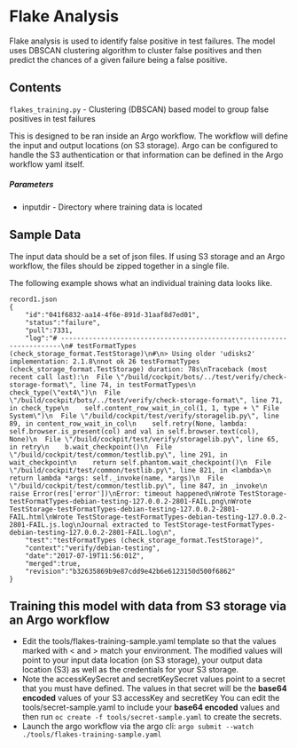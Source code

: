 # Flake Analysis

Flake analysis is used to identify false positive in test failures. The model uses DBSCAN clustering algorithm to cluster false positives and then predict the chances of a given failure being a false positive.

## Contents

`flakes_training.py` - Clustering (DBSCAN) based model to group false positives in test failures

This is designed to be ran inside an Argo workflow.  The workflow will define the input and output locations (on S3 storage).
Argo can be configured to handle the S3 authentication or that information can be defined in the Argo workflow yaml itself.

##### Parameters
* inputdir - Directory where training data is located


## Sample Data

The input data should be a set of json files.  If using S3 storage and an Argo workflow, the files should be zipped together in a single file.

The following example shows what an individual training data looks like. 

    record1.json
    {
        "id":"041f6832-aa14-4f6e-891d-31aaf8d7ed01",
        "status":"failure",
        "pull":7331,
        "log":"# ----------------------------------------------------------------------\n# testFormatTypes (check_storage_format.TestStorage)\n#\n> Using older 'udisks2' implementation: 2.1.8\nnot ok 26 testFormatTypes (check_storage_format.TestStorage) duration: 78s\nTraceback (most recent call last):\n  File \"/build/cockpit/bots/../test/verify/check-storage-format\", line 74, in testFormatTypes\n    check_type(\"ext4\")\n  File \"/build/cockpit/bots/../test/verify/check-storage-format\", line 71, in check_type\n    self.content_row_wait_in_col(1, 1, type + \" File System\")\n  File \"/build/cockpit/test/verify/storagelib.py\", line 89, in content_row_wait_in_col\n    self.retry(None, lambda: self.browser.is_present(col) and val in self.browser.text(col), None)\n  File \"/build/cockpit/test/verify/storagelib.py\", line 65, in retry\n    b.wait_checkpoint()\n  File \"/build/cockpit/test/common/testlib.py\", line 291, in wait_checkpoint\n    return self.phantom.wait_checkpoint()\n  File \"/build/cockpit/test/common/testlib.py\", line 821, in <lambda>\n    return lambda *args: self._invoke(name, *args)\n  File \"/build/cockpit/test/common/testlib.py\", line 847, in _invoke\n    raise Error(res['error'])\nError: timeout happened\nWrote TestStorage-testFormatTypes-debian-testing-127.0.0.2-2801-FAIL.png\nWrote TestStorage-testFormatTypes-debian-testing-127.0.0.2-2801-FAIL.html\nWrote TestStorage-testFormatTypes-debian-testing-127.0.0.2-2801-FAIL.js.log\nJournal extracted to TestStorage-testFormatTypes-debian-testing-127.0.0.2-2801-FAIL.log\n",
        "test":"testFormatTypes (check_storage_format.TestStorage)",
        "context":"verify/debian-testing",
        "date":"2017-07-19T11:56:01Z",
        "merged":true,
        "revision":"b32635869b9e87cdd9e42b6e6123150d500f6862"
    }

## Training this model with data from S3 storage via an Argo workflow

* Edit the tools/flakes-training-sample.yaml template so that the values marked with < and > match your environment.
The modified values will point to your input data location (on S3 storage), your output data location (S3) as well as the credentials for your S3 storage.
* Note the accessKeySecret and secretKeySecret values point to a secret that you must have defined.  The values in that secret will be the **base64 encoded** values of your S3 accessKey and secretKey
You can edit the tools/secret-sample.yaml to include your **base64 encoded** values and then run `oc create -f tools/secret-sample.yaml` to create the secrets.
* Launch the argo workflow via the argo cli:  `argo submit --watch ./tools/flakes-training-sample.yaml`